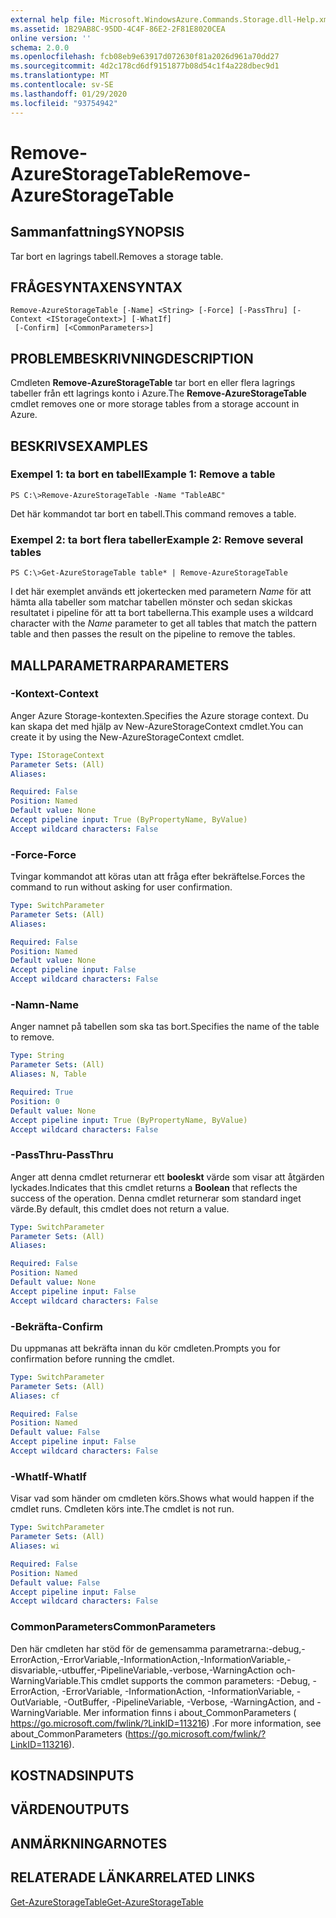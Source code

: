 ```yaml
---
external help file: Microsoft.WindowsAzure.Commands.Storage.dll-Help.xml
ms.assetid: 1B29AB8C-95DD-4C4F-86E2-2F81E8020CEA
online version: ''
schema: 2.0.0
ms.openlocfilehash: fcb08eb9e63917d072630f81a2026d961a70dd27
ms.sourcegitcommit: 4d2c178cd6df9151877b08d54c1f4a228dbec9d1
ms.translationtype: MT
ms.contentlocale: sv-SE
ms.lasthandoff: 01/29/2020
ms.locfileid: "93754942"
---
```

# <span data-ttu-id="bda64-101">Remove-AzureStorageTable</span><span class="sxs-lookup"><span data-stu-id="bda64-101">Remove-AzureStorageTable</span></span>

## <span data-ttu-id="bda64-102">Sammanfattning</span><span class="sxs-lookup"><span data-stu-id="bda64-102">SYNOPSIS</span></span>
<span data-ttu-id="bda64-103">Tar bort en lagrings tabell.</span><span class="sxs-lookup"><span data-stu-id="bda64-103">Removes a storage table.</span></span>

## <span data-ttu-id="bda64-104">FRÅGESYNTAXEN</span><span class="sxs-lookup"><span data-stu-id="bda64-104">SYNTAX</span></span>

```
Remove-AzureStorageTable [-Name] <String> [-Force] [-PassThru] [-Context <IStorageContext>] [-WhatIf]
 [-Confirm] [<CommonParameters>]
```

## <span data-ttu-id="bda64-105">PROBLEMBESKRIVNING</span><span class="sxs-lookup"><span data-stu-id="bda64-105">DESCRIPTION</span></span>
<span data-ttu-id="bda64-106">Cmdleten **Remove-AzureStorageTable** tar bort en eller flera lagrings tabeller från ett lagrings konto i Azure.</span><span class="sxs-lookup"><span data-stu-id="bda64-106">The **Remove-AzureStorageTable** cmdlet removes one or more storage tables from a storage account in Azure.</span></span>

## <span data-ttu-id="bda64-107">BESKRIVS</span><span class="sxs-lookup"><span data-stu-id="bda64-107">EXAMPLES</span></span>

### <span data-ttu-id="bda64-108">Exempel 1: ta bort en tabell</span><span class="sxs-lookup"><span data-stu-id="bda64-108">Example 1: Remove a table</span></span>
```
PS C:\>Remove-AzureStorageTable -Name "TableABC"
```

<span data-ttu-id="bda64-109">Det här kommandot tar bort en tabell.</span><span class="sxs-lookup"><span data-stu-id="bda64-109">This command removes a table.</span></span>

### <span data-ttu-id="bda64-110">Exempel 2: ta bort flera tabeller</span><span class="sxs-lookup"><span data-stu-id="bda64-110">Example 2: Remove several tables</span></span>
```
PS C:\>Get-AzureStorageTable table* | Remove-AzureStorageTable
```

<span data-ttu-id="bda64-111">I det här exemplet används ett jokertecken med parametern *Name* för att hämta alla tabeller som matchar tabellen mönster och sedan skickas resultatet i pipeline för att ta bort tabellerna.</span><span class="sxs-lookup"><span data-stu-id="bda64-111">This example uses a wildcard character with the *Name* parameter to get all tables that match the pattern table and then passes the result on the pipeline to remove the tables.</span></span>

## <span data-ttu-id="bda64-112">MALLPARAMETRAR</span><span class="sxs-lookup"><span data-stu-id="bda64-112">PARAMETERS</span></span>

### <span data-ttu-id="bda64-113">-Kontext</span><span class="sxs-lookup"><span data-stu-id="bda64-113">-Context</span></span>
<span data-ttu-id="bda64-114">Anger Azure Storage-kontexten.</span><span class="sxs-lookup"><span data-stu-id="bda64-114">Specifies the Azure storage context.</span></span>
<span data-ttu-id="bda64-115">Du kan skapa det med hjälp av New-AzureStorageContext cmdlet.</span><span class="sxs-lookup"><span data-stu-id="bda64-115">You can create it by using the New-AzureStorageContext cmdlet.</span></span>

```yaml
Type: IStorageContext
Parameter Sets: (All)
Aliases: 

Required: False
Position: Named
Default value: None
Accept pipeline input: True (ByPropertyName, ByValue)
Accept wildcard characters: False
```

### <span data-ttu-id="bda64-116">-Force</span><span class="sxs-lookup"><span data-stu-id="bda64-116">-Force</span></span>
<span data-ttu-id="bda64-117">Tvingar kommandot att köras utan att fråga efter bekräftelse.</span><span class="sxs-lookup"><span data-stu-id="bda64-117">Forces the command to run without asking for user confirmation.</span></span>

```yaml
Type: SwitchParameter
Parameter Sets: (All)
Aliases: 

Required: False
Position: Named
Default value: None
Accept pipeline input: False
Accept wildcard characters: False
```

### <span data-ttu-id="bda64-118">-Namn</span><span class="sxs-lookup"><span data-stu-id="bda64-118">-Name</span></span>
<span data-ttu-id="bda64-119">Anger namnet på tabellen som ska tas bort.</span><span class="sxs-lookup"><span data-stu-id="bda64-119">Specifies the name of the table to remove.</span></span>

```yaml
Type: String
Parameter Sets: (All)
Aliases: N, Table

Required: True
Position: 0
Default value: None
Accept pipeline input: True (ByPropertyName, ByValue)
Accept wildcard characters: False
```

### <span data-ttu-id="bda64-120">-PassThru</span><span class="sxs-lookup"><span data-stu-id="bda64-120">-PassThru</span></span>
<span data-ttu-id="bda64-121">Anger att denna cmdlet returnerar ett **booleskt** värde som visar att åtgärden lyckades.</span><span class="sxs-lookup"><span data-stu-id="bda64-121">Indicates that this cmdlet returns a **Boolean** that reflects the success of the operation.</span></span>
<span data-ttu-id="bda64-122">Denna cmdlet returnerar som standard inget värde.</span><span class="sxs-lookup"><span data-stu-id="bda64-122">By default, this cmdlet does not return a value.</span></span>

```yaml
Type: SwitchParameter
Parameter Sets: (All)
Aliases: 

Required: False
Position: Named
Default value: None
Accept pipeline input: False
Accept wildcard characters: False
```

### <span data-ttu-id="bda64-123">-Bekräfta</span><span class="sxs-lookup"><span data-stu-id="bda64-123">-Confirm</span></span>
<span data-ttu-id="bda64-124">Du uppmanas att bekräfta innan du kör cmdleten.</span><span class="sxs-lookup"><span data-stu-id="bda64-124">Prompts you for confirmation before running the cmdlet.</span></span>

```yaml
Type: SwitchParameter
Parameter Sets: (All)
Aliases: cf

Required: False
Position: Named
Default value: False
Accept pipeline input: False
Accept wildcard characters: False
```

### <span data-ttu-id="bda64-125">-WhatIf</span><span class="sxs-lookup"><span data-stu-id="bda64-125">-WhatIf</span></span>
<span data-ttu-id="bda64-126">Visar vad som händer om cmdleten körs.</span><span class="sxs-lookup"><span data-stu-id="bda64-126">Shows what would happen if the cmdlet runs.</span></span>
<span data-ttu-id="bda64-127">Cmdleten körs inte.</span><span class="sxs-lookup"><span data-stu-id="bda64-127">The cmdlet is not run.</span></span>

```yaml
Type: SwitchParameter
Parameter Sets: (All)
Aliases: wi

Required: False
Position: Named
Default value: False
Accept pipeline input: False
Accept wildcard characters: False
```

### <span data-ttu-id="bda64-128">CommonParameters</span><span class="sxs-lookup"><span data-stu-id="bda64-128">CommonParameters</span></span>
<span data-ttu-id="bda64-129">Den här cmdleten har stöd för de gemensamma parametrarna:-debug,-ErrorAction,-ErrorVariable,-InformationAction,-InformationVariable,-disvariable,-utbuffer,-PipelineVariable,-verbose,-WarningAction och-WarningVariable.</span><span class="sxs-lookup"><span data-stu-id="bda64-129">This cmdlet supports the common parameters: -Debug, -ErrorAction, -ErrorVariable, -InformationAction, -InformationVariable, -OutVariable, -OutBuffer, -PipelineVariable, -Verbose, -WarningAction, and -WarningVariable.</span></span> <span data-ttu-id="bda64-130">Mer information finns i about_CommonParameters ( https://go.microsoft.com/fwlink/?LinkID=113216) .</span><span class="sxs-lookup"><span data-stu-id="bda64-130">For more information, see about_CommonParameters (https://go.microsoft.com/fwlink/?LinkID=113216).</span></span>

## <span data-ttu-id="bda64-131">KOSTNADS</span><span class="sxs-lookup"><span data-stu-id="bda64-131">INPUTS</span></span>

## <span data-ttu-id="bda64-132">VÄRDEN</span><span class="sxs-lookup"><span data-stu-id="bda64-132">OUTPUTS</span></span>

## <span data-ttu-id="bda64-133">ANMÄRKNINGAR</span><span class="sxs-lookup"><span data-stu-id="bda64-133">NOTES</span></span>

## <span data-ttu-id="bda64-134">RELATERADE LÄNKAR</span><span class="sxs-lookup"><span data-stu-id="bda64-134">RELATED LINKS</span></span>

[<span data-ttu-id="bda64-135">Get-AzureStorageTable</span><span class="sxs-lookup"><span data-stu-id="bda64-135">Get-AzureStorageTable</span></span>](./Get-AzureStorageTable.md)
